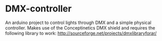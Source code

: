 # DMX-controller
An arduino project to control lights through DMX and a simple physical controller.
Makes use of the Conceptinetics DMX shield and requires the following library to work: http://sourceforge.net/projects/dmxlibraryforar/
